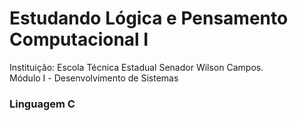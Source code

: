 # Estudando Lógica e Pensamento Computacional Ⅰ
Instituição: Escola Técnica Estadual Senador Wilson Campos.<br>
Módulo Ⅰ - Desenvolvimento de Sistemas

###  Linguagem C
